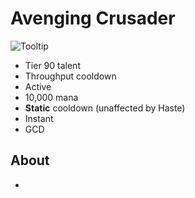 # Avenging Crusader

![Tooltip]()

- Tier 90 talent
- Throughput cooldown
- Active
- 10,000 mana
- **Static** cooldown (unaffected by Haste)
- Instant
- GCD

## About

-
